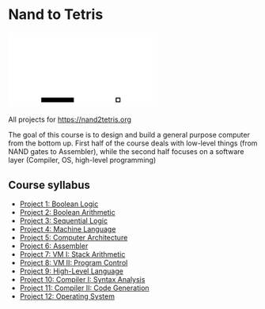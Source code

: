 # Nand to Tetris

<img width="60%" height="60%" src="projects/09/Snake/snake.gif">

All projects for https://nand2tetris.org

The goal of this course is to design and build a general purpose computer
from the bottom up. First half of the course deals with low-level things (from NAND gates to Assembler),
while the second half focuses on a software layer (Compiler, OS, high-level programming)

## Course syllabus
- [Project 1: Boolean Logic](projects/01)
- [Project 2: Boolean Arithmetic](projects/02)
- [Project 3: Sequential Logic](projects/03)
- [Project 4: Machine Language](projects/04)
- [Project 5: Computer Architecture](projects/05)
- [Project 6: Assembler](projects/06)
- [Project 7: VM I: Stack Arithmetic](projects/07)
- [Project 8: VM II: Program Control](projects/08)
- [Project 9: High-Level Language](projects/09)
- [Project 10: Compiler I: Syntax Analysis](projects/10)
- [Project 11: Compiler II: Code Generation](projects/11)
- [Project 12: Operating System](projects/12)

